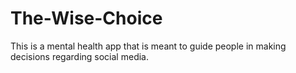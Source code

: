 # The-Wise-Choice
This is a mental health app that is meant to guide people in making decisions regarding social media.

